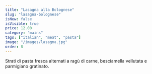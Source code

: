 ```yaml
---
title: "Lasagna alla Bolognese"
slug: "lasagna-bolognese"
isNew: false
isVisible: true
price: 12.00
category: "mains"
tags: ["italian", "meat", "pasta"]
image: "/images/lasagna.jpg"
order: 8
---
```


Strati di pasta fresca alternati a ragù di carne, besciamella vellutata e parmigiano gratinato.